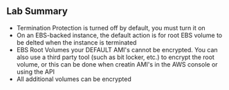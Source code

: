 ## Lab Summary ##
* Termination Protection is turned off by default, you must turn it on
* On an EBS-backed instance, the default action is for root EBS volume to be delted when the instance is terminated
* EBS Root Volumes your DEFAULT AMI's cannot be encrypted. You can also use a third party tool (such as bit locker, etc.) to encrypt the root volume, or this can be done when creatin AMI's in the AWS console or using the API
* All additional volumes can be encrypted
